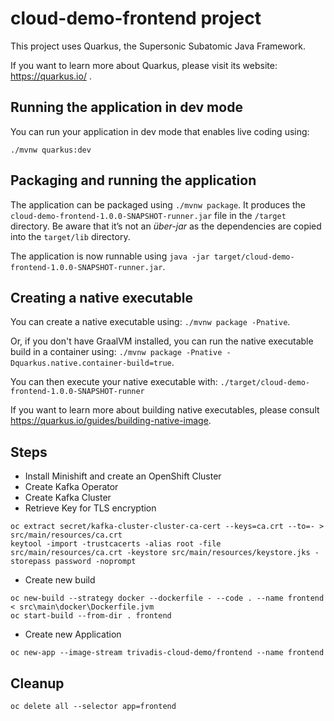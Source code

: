 # cloud-demo-frontend project

This project uses Quarkus, the Supersonic Subatomic Java Framework.

If you want to learn more about Quarkus, please visit its website: https://quarkus.io/ .

## Running the application in dev mode

You can run your application in dev mode that enables live coding using:
```
./mvnw quarkus:dev
```

## Packaging and running the application

The application can be packaged using `./mvnw package`.
It produces the `cloud-demo-frontend-1.0.0-SNAPSHOT-runner.jar` file in the `/target` directory.
Be aware that it’s not an _über-jar_ as the dependencies are copied into the `target/lib` directory.

The application is now runnable using `java -jar target/cloud-demo-frontend-1.0.0-SNAPSHOT-runner.jar`.

## Creating a native executable

You can create a native executable using: `./mvnw package -Pnative`.

Or, if you don't have GraalVM installed, you can run the native executable build in a container using: `./mvnw package -Pnative -Dquarkus.native.container-build=true`.

You can then execute your native executable with: `./target/cloud-demo-frontend-1.0.0-SNAPSHOT-runner`

If you want to learn more about building native executables, please consult https://quarkus.io/guides/building-native-image.

## Steps
- Install Minishift and create an OpenShift Cluster
- Create Kafka Operator
- Create Kafka Cluster
- Retrieve Key for TLS encryption
```
oc extract secret/kafka-cluster-cluster-ca-cert --keys=ca.crt --to=- > src/main/resources/ca.crt
keytool -import -trustcacerts -alias root -file src/main/resources/ca.crt -keystore src/main/resources/keystore.jks -storepass password -noprompt
```
- Create new build
```
oc new-build --strategy docker --dockerfile - --code . --name frontend < src\main\docker\Dockerfile.jvm
oc start-build --from-dir . frontend 
```
- Create new Application
```
oc new-app --image-stream trivadis-cloud-demo/frontend --name frontend
```

## Cleanup
```
oc delete all --selector app=frontend
```